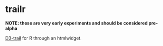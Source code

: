 # trailr

**NOTE:  these are very early experiments and should be considered pre-alpha**

[D3-trail](https://github.com/bmschmidt/D3-trail) for R through an htmlwidget.
